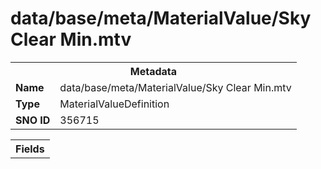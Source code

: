 <h1>data/base/meta/MaterialValue/Sky Clear Min.mtv</h1><table><tr><th colspan="100%">Metadata</th></tr><tr><td><b>Name</b></td><td>data/base/meta/MaterialValue/Sky Clear Min.mtv</td></tr><tr><td><b>Type</b></td><td>MaterialValueDefinition</td></tr><tr><td><b>SNO ID</b></td><td>356715</td></tr></table>

<table><tr><th colspan="100%">Fields</th></tr></table>

